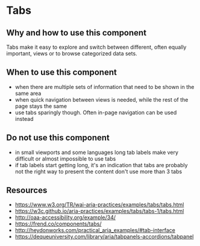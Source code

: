 # Tabs

## Why and how to use this component

Tabs make it easy to explore and switch between different, often equally
important, views or to browse categorized data sets.

## When to use this component

* when there are multiple sets of information that need to be shown in the same
  area
* when quick navigation between views is needed, while the rest of the page
  stays the same
* use tabs sparingly though. Often in-page navigation can be used instead

## Do not use this component

* in small viewports and some languages long tab labels make very difficult or
  almost impossible to use tabs
* if tab labels start getting long, it's an indication that tabs are probably
  not the right way to present the content don't use more than 3 tabs

## Resources

* <https://www.w3.org/TR/wai-aria-practices/examples/tabs/tabs.html>
* <https://w3c.github.io/aria-practices/examples/tabs/tabs-1/tabs.html>
* <http://oaa-accessibility.org/example/34/>
* <https://frend.co/components/tabs/>
* <http://heydonworks.com/practical_aria_examples/#tab-interface>
* <https://dequeuniversity.com/library/aria/tabpanels-accordions/tabpanel>
